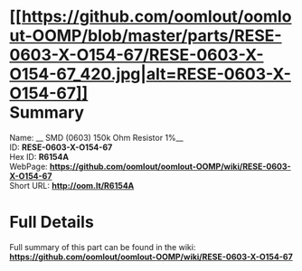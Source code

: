 
[[https://github.com/oomlout/oomlout-OOMP/blob/master/parts/RESE-0603-X-O154-67/RESE-0603-X-O154-67_420.jpg|alt=RESE-0603-X-O154-67]]     
Summary
=================
  
Name: __ SMD (0603) 150k Ohm Resistor 1%__    
ID: __RESE-0603-X-O154-67__   
Hex ID: __R6154A__   
WebPage: __https://github.com/oomlout/oomlout-OOMP/wiki/RESE-0603-X-O154-67__   
Short URL: __http://oom.lt/R6154A__   

Full Details
==========================
Full summary of this part can be found in the wiki:   
__https://github.com/oomlout/oomlout-OOMP/wiki/RESE-0603-X-O154-67__    

